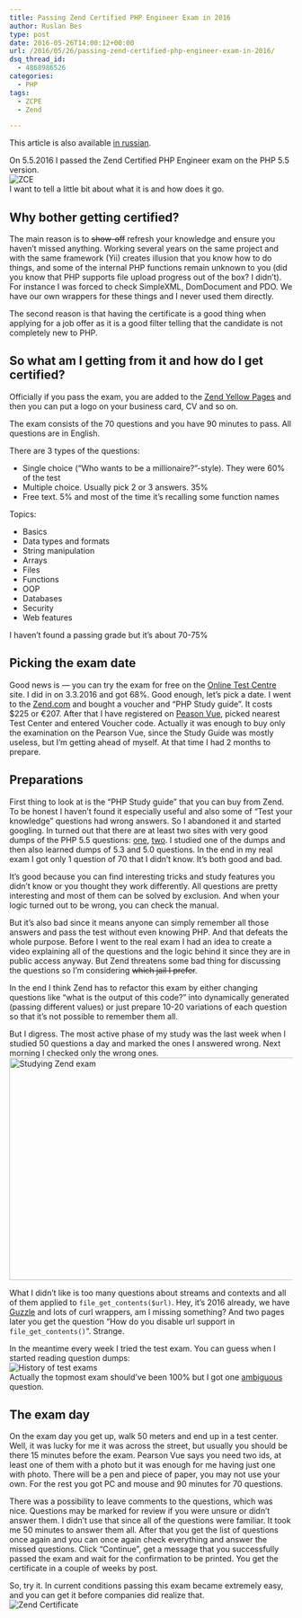 ```yaml
---
title: Passing Zend Certified PHP Engineer Exam in 2016
author: Ruslan Bes
type: post
date: 2016-05-26T14:00:12+00:00
url: /2016/05/26/passing-zend-certified-php-engineer-exam-in-2016/
dsq_thread_id:
  - 4868986526
categories:
  - PHP
tags:
  - ZCPE
  - Zend

---
```

This article is also available [in russian][1].

On 5.5.2016 I passed the Zend Certified PHP Engineer exam on the PHP 5.5 version.  
<img src="https://i1.wp.com/ruslanbes.com/blog/pictures/ZCPE-logo-XS.jpg?w=705&#038;ssl=1" alt="ZCE" data-recalc-dims="1" />  
I want to tell a little bit about what it is and how does it go.

## Why bother getting certified?

The main reason is to <del datetime="2016-05-23T14:49:34+00:00">show-off</del> refresh your knowledge and ensure you haven&#8217;t missed anything. Working several years on the same project and with the same framework (Yii) creates illusion that you know how to do things, and some of the internal PHP functions remain unknown to you (did you know that PHP supports file upload progress out of the box? I didn&#8217;t). For instance I was forced to check SimpleXML, DomDocument and PDO. We have our own wrappers for these things and I never used them directly.

The second reason is that having the certificate is a good thing when applying for a job offer as it is a good filter telling that the candidate is not completely new to PHP.

## So what am I getting from it and how do I get certified?

Officially if you pass the exam, you are added to the [Zend Yellow Pages][2] and then you can put a logo on your business card, CV and so on.

The exam consists of the 70 questions and you have 90 minutes to pass. All questions are in English.

There are 3 types of the questions:

  * Single choice (&#8220;Who wants to be a millionaire?&#8221;-style). They were 60% of the test
  * Multiple choice. Usually pick 2 or 3 answers. 35%
  * Free text. 5% and most of the time it&#8217;s recalling some function names

Topics:

  * Basics
  * Data types and formats
  * String manipulation
  * Arrays
  * Files
  * Functions
  * OOP
  * Databases
  * Security
  * Web features

I haven&#8217;t found a passing grade but it&#8217;s about 70-75%

## Picking the exam date

Good news is — you can try the exam for free on the [Online Test Centre][3] site. I did in on 3.3.2016 and got 68%. Good enough, let&#8217;s pick a date. I went to the [Zend.com][4] and bought a voucher and &#8220;PHP Study guide&#8221;. It costs $225 or €207. After that I have registered on [Peason Vue][5], picked nearest Test Center and entered Voucher code. Actually it was enough to buy only the examination on the Pearson Vue, since the Study Guide was mostly useless, but I&#8217;m getting ahead of myself. At that time I had 2 months to prepare.

## Preparations

First thing to look at is the &#8220;PHP Study guide&#8221; that you can buy from Zend. To be honest I haven&#8217;t found it especially useful and also some of &#8220;Test your knowledge&#8221; questions had wrong answers. So I abandoned it and started googling. In turned out that there are at least two sites with very good dumps of the PHP 5.5 questions: [one][6], [two][7]. I studied one of the dumps and then also learned dumps of 5.3 and 5.0 questions. In the end in my real exam I got only 1 question of 70 that I didn&#8217;t know. It&#8217;s both good and bad.

It&#8217;s good because you can find interesting tricks and study features you didn&#8217;t know or you thought they work differently. All questions are pretty interesting and most of them can be solved by exclusion. And when your logic turned out to be wrong, you can check the manual.

But it&#8217;s also bad since it means anyone can simply remember all those answers and pass the test without even knowing PHP. And that defeats the whole purpose. Before I went to the real exam I had an idea to create a video explaining all of the questions and the logic behind it since they are in public access anyway. But Zend threatens some bad thing for discussing the questions so I&#8217;m considering <del datetime="2016-05-25T20:17:28+00:00">which jail I prefer</del>.

In the end I think Zend has to refactor this exam by either changing questions like &#8220;what is the output of this code?&#8221; into dynamically generated (passing different values) or just prepare 10-20 variations of each question so that it&#8217;s not possible to remember them all.

But I digress. The most active phase of my study was the last week when I studied 50 questions a day and marked the ones I answered wrong. Next morning I checked only the wrong ones.  
<img loading="lazy" src="https://i0.wp.com/ruslanbes.com/devblog/rbes-content/uploads/2016/05/2016-05-06-15.52.34.jpg?resize=705%2C396&#038;ssl=1" alt="Studying Zend exam" width="705" height="396" class="aligncenter size-full wp-image-787" srcset="https://i2.wp.com/devblog.ruslanbes.com/rbes-content/uploads/2016/05/2016-05-06-15.52.34.jpg?w=1000&ssl=1 1000w, https://i2.wp.com/devblog.ruslanbes.com/rbes-content/uploads/2016/05/2016-05-06-15.52.34.jpg?resize=300%2C169&ssl=1 300w, https://i2.wp.com/devblog.ruslanbes.com/rbes-content/uploads/2016/05/2016-05-06-15.52.34.jpg?resize=768%2C432&ssl=1 768w" sizes="(max-width: 705px) 100vw, 705px" data-recalc-dims="1" /> 

What I didn&#8217;t like is too many questions about streams and contexts and all of them applied to `file_get_contents($url)`. Hey, it&#8217;s 2016 already, we have [Guzzle][8] and lots of curl wrappers, am I missing something? And two pages later you get the question &#8220;How do you disable url support in `file_get_contents()`&#8220;. Strange.

In the meantime every week I tried the test exam. You can guess when I started reading question dumps:  
<img src="https://i2.wp.com/ruslanbes.com/blog/pictures/2016-05-06-15_08_05-Exam-history-_-OnlineTestCentre.png?w=705&#038;ssl=1" alt="History of test exams " data-recalc-dims="1" />  
Actually the topmost exam should&#8217;ve been 100% but I got one [ambiguous][9] question.

## The exam day

On the exam day you get up, walk 50 meters and end up in a test center. Well, it was lucky for me it was across the street, but usually you should be there 15 minutes before the exam. Pearson Vue says you need two ids, at least one of them with a photo but it was enough for me having just one with photo. There will be a pen and piece of paper, you may not use your own. For the rest you got PC and mouse and 90 minutes for 70 questions.

There was a possibility to leave comments to the questions, which was nice. Questions may be marked for review if you were unsure or didn&#8217;t answer them. I didn&#8217;t use that since all of the questions were familiar. It took me 50 minutes to answer them all. After that you get the list of questions once again and you can once again check everything and answer the missed questions. Click &#8220;Continue&#8221;, get a message that you successfully passed the exam and wait for the confirmation to be printed. You get the certificate in a couple of weeks by post.

So, try it. In current conditions passing this exam became extremely easy, and you can get it before companies did realize that.  
<img src="https://i1.wp.com/ruslanbes.com/blog/pictures/zendcert.jpg?w=705&#038;ssl=1" alt="Zend Certificate" data-recalc-dims="1" />

 [1]: https://ruslanbes.com/blog/all/sdayom-ekzamen-zend-certified-php-engineer/
 [2]: https://www.zend.com/en/yellow-pages/ZEND028721
 [3]: http://onlinetestcentre.com/200-550.html
 [4]: https://shop.zend.com/en/zend-php-certification-guide-pdf.html
 [5]: http://www.pearsonvue.com/zend/
 [6]: http://gratisexam.com/zend/200-550-exam/
 [7]: http://www.aiotestking.com/zend/category/exam-200-550-zend-certified-php-developer/
 [8]: http://docs.guzzlephp.org/en/latest/
 [9]: http://www.aiotestking.com/zend/what-is-the-output-of-this-code/